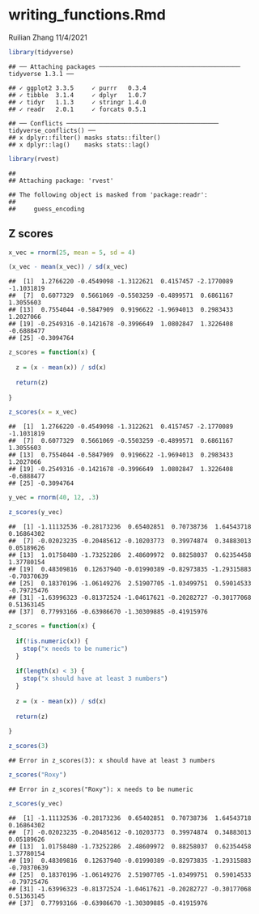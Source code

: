 writing\_functions.Rmd
================
Ruilian Zhang
11/4/2021

``` r
library(tidyverse)
```

    ## ── Attaching packages ─────────────────────────────────────── tidyverse 1.3.1 ──

    ## ✓ ggplot2 3.3.5     ✓ purrr   0.3.4
    ## ✓ tibble  3.1.4     ✓ dplyr   1.0.7
    ## ✓ tidyr   1.1.3     ✓ stringr 1.4.0
    ## ✓ readr   2.0.1     ✓ forcats 0.5.1

    ## ── Conflicts ────────────────────────────────────────── tidyverse_conflicts() ──
    ## x dplyr::filter() masks stats::filter()
    ## x dplyr::lag()    masks stats::lag()

``` r
library(rvest)
```

    ## 
    ## Attaching package: 'rvest'

    ## The following object is masked from 'package:readr':
    ## 
    ##     guess_encoding

## Z scores

``` r
x_vec = rnorm(25, mean = 5, sd = 4)

(x_vec - mean(x_vec)) / sd(x_vec)
```

    ##  [1]  1.2766220 -0.4549098 -1.3122621  0.4157457 -2.1770089 -1.1031819
    ##  [7]  0.6077329  0.5661069 -0.5503259 -0.4899571  0.6861167  1.3055603
    ## [13]  0.7554044 -0.5847909  0.9196622 -1.9694013  0.2983433  1.2027066
    ## [19] -0.2549316 -0.1421678 -0.3996649  1.0802847  1.3226408 -0.6888477
    ## [25] -0.3094764

``` r
z_scores = function(x) {
  
  z = (x - mean(x)) / sd(x)
  
  return(z)
  
}

z_scores(x = x_vec)
```

    ##  [1]  1.2766220 -0.4549098 -1.3122621  0.4157457 -2.1770089 -1.1031819
    ##  [7]  0.6077329  0.5661069 -0.5503259 -0.4899571  0.6861167  1.3055603
    ## [13]  0.7554044 -0.5847909  0.9196622 -1.9694013  0.2983433  1.2027066
    ## [19] -0.2549316 -0.1421678 -0.3996649  1.0802847  1.3226408 -0.6888477
    ## [25] -0.3094764

``` r
y_vec = rnorm(40, 12, .3)

z_scores(y_vec)
```

    ##  [1] -1.11132536 -0.28173236  0.65402851  0.70738736  1.64543718  0.16864302
    ##  [7] -0.02023235 -0.20485612 -0.10203773  0.39974874  0.34883013  0.05189626
    ## [13]  1.01758480 -1.73252286  2.48609972  0.88258037  0.62354458  1.37780154
    ## [19]  0.48309816  0.12637940 -0.01990389 -0.82973835 -1.29315883 -0.70370639
    ## [25]  0.18370196 -1.06149276  2.51907705 -1.03499751  0.59014533 -0.79725476
    ## [31] -1.63996323 -0.81372524 -1.04617621 -0.20282727 -0.30177068  0.51363145
    ## [37]  0.77993166 -0.63986670 -1.30309885 -0.41915976

``` r
z_scores = function(x) {
  
  if(!is.numeric(x)) {
    stop("x needs to be numeric")
  }
  
  if(length(x) < 3) {
    stop("x should have at least 3 numbers")
  }
  
  z = (x - mean(x)) / sd(x)
  
  return(z)
  
}

z_scores(3)
```

    ## Error in z_scores(3): x should have at least 3 numbers

``` r
z_scores("Roxy")
```

    ## Error in z_scores("Roxy"): x needs to be numeric

``` r
z_scores(y_vec)
```

    ##  [1] -1.11132536 -0.28173236  0.65402851  0.70738736  1.64543718  0.16864302
    ##  [7] -0.02023235 -0.20485612 -0.10203773  0.39974874  0.34883013  0.05189626
    ## [13]  1.01758480 -1.73252286  2.48609972  0.88258037  0.62354458  1.37780154
    ## [19]  0.48309816  0.12637940 -0.01990389 -0.82973835 -1.29315883 -0.70370639
    ## [25]  0.18370196 -1.06149276  2.51907705 -1.03499751  0.59014533 -0.79725476
    ## [31] -1.63996323 -0.81372524 -1.04617621 -0.20282727 -0.30177068  0.51363145
    ## [37]  0.77993166 -0.63986670 -1.30309885 -0.41915976
